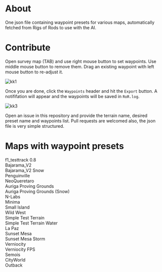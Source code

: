 # About
One json file containing waypoint presets for various maps, automatically fetched from Rigs of Rods to use with the AI.

# Contribute
Open survey map (TAB) and use right mouse button to set waypoints. Use middle mouse button to remove them. Drag an existing waypoint with left mouse button to re-adjust it.

![kk1](https://user-images.githubusercontent.com/2660424/186714251-5cdf1618-9793-4591-95d8-e6da3d442e41.png)

Once you are done, click the `Waypoints` header and hit the `Export` button. A notififation will appear and the waypoints will be saved in `RoR.log`.

![kk3](https://user-images.githubusercontent.com/2660424/186715613-d282c0db-cbd1-49ae-bf37-e4d5a0360eab.png)

Open an issue in this repository and provide the terrain name, desired preset name and waypoints list. Pull requests are welcomed also, the json file is very simple structured.

# Maps with waypoint presets
f1_testtrack 0.8  
Bajarama_V2  
Bajarama_V2 Snow  
Penguinville  
NeoQueretaro  
Auriga Proving Grounds  
Auriga Proving Grounds (Snow)  
N-Labs  
Minima  
Small Island  
Wild West  
Simple Test Terrain  
Simple Test Terrain Water  
La Paz  
Sunset Mesa  
Sunset Mesa Storm  
Verniocity  
Verniocity FPS  
Semois  
CityWorld  
Outback  